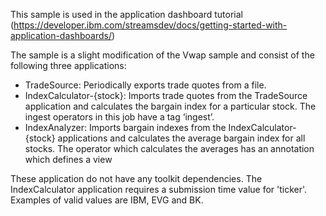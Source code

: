 This sample is used in the application dashboard tutorial (https://developer.ibm.com/streamsdev/docs/getting-started-with-application-dashboards/)

The sample is a slight modification of the Vwap sample and consist of the following three applications:
<ul>
<li>TradeSource: Periodically exports trade quotes from a file.
<li>IndexCalculator-{stock}: Imports trade quotes from the TradeSource application and calculates the bargain index for a particular stock. The ingest operators in this job have a tag ‘ingest’.
<li>IndexAnalyzer: Imports bargain indexes from the IndexCalculator-{stock} applications and calculates the average bargain index for all stocks. The operator which calculates the averages has an annotation which defines a view
</ul>
These application do not have any toolkit dependencies. The IndexCalculator application requires a submission time value for 'ticker'. Examples of valid values are IBM, EVG and BK. 
